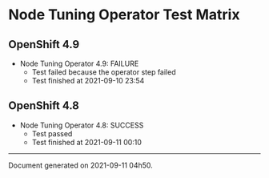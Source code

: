 
Node Tuning Operator Test Matrix
================================

OpenShift 4.9
-------------


* Node Tuning Operator 4.9: FAILURE
  - Test failed because the operator step failed
  - Test finished at 2021-09-10 23:54

OpenShift 4.8
-------------


* Node Tuning Operator 4.8: SUCCESS
  - Test passed
  - Test finished at 2021-09-11 00:10


---
Document generated on 2021-09-11 04h50.
